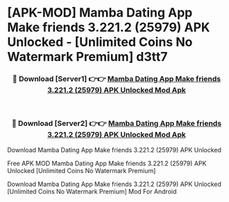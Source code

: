 # [APK-MOD] Mamba Dating App  Make friends 3.221.2 (25979) APK Unlocked - [Unlimited Coins No Watermark Premium] d3tt7



<div align="center">
<h3>🔴 Download [Server1] 👉👉 <a href="https://momento.my/?title=Mamba_Dating_App__Make_friends_3.221.2_(25979)_APK_Unlocked">Mamba Dating App  Make friends 3.221.2 (25979) APK Unlocked Mod Apk</a></h3><br>

<h3>🔴 Download [Server2] 👉👉 <a href="https://momento.my/?title=Mamba_Dating_App__Make_friends_3.221.2_(25979)_APK_Unlocked">Mamba Dating App  Make friends 3.221.2 (25979) APK Unlocked Mod Apk</a></h3>
</div>



Download Mamba Dating App  Make friends 3.221.2 (25979) APK Unlocked 

Free APK MOD Mamba Dating App  Make friends 3.221.2 (25979) APK Unlocked [Unlimited Coins No Watermark Premium]

Download Mamba Dating App  Make friends 3.221.2 (25979) APK Unlocked [Unlimited Coins No Watermark Premium] Mod For Android
